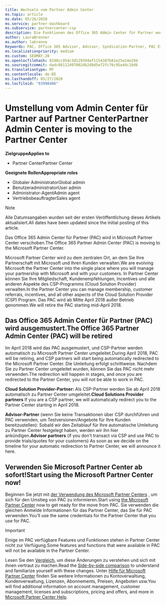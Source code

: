 ```yaml
---
title: Wechseln vom Partner Admin Center
ms.topic: article
ms.date: 05/26/2020
ms.service: partner-dashboard
ms.subservice: partnercenter-csp
description: Die Funktionen des Office 365 Admin Center für Partner werden in Partner Center verschoben.
author: LauraBrenner
ms.author: labrenne
Keywords: PAC, Office 365 Advisor, Advisor, Syndication-Partner, PAC Einstellen, PAC Ausmusterung
ms.localizationpriority: medium
ms.custom: SEOMAY.20
ms.openlocfilehash: 8198cc954c3d129394af1154387b81e25e24e294
ms.sourcegitcommit: dadc0b112497802db2d8d5e72fc76c95a4dc18d6
ms.translationtype: MT
ms.contentlocale: de-DE
ms.lasthandoff: 05/27/2020
ms.locfileid: "83998406"
---
```

# <a name="partner-admin-center-is-moving-to-the-partner-center"></a><span data-ttu-id="f1368-104">Umstellung vom Admin Center für Partner auf Partner Center</span><span class="sxs-lookup"><span data-stu-id="f1368-104">Partner Admin Center is moving to the Partner Center</span></span>

<span data-ttu-id="f1368-105">**Zielgruppe**</span><span class="sxs-lookup"><span data-stu-id="f1368-105">**Applies to**</span></span>

- <span data-ttu-id="f1368-106">Partner Center</span><span class="sxs-lookup"><span data-stu-id="f1368-106">Partner Center</span></span>

<span data-ttu-id="f1368-107">**Geeignete Rollen**</span><span class="sxs-lookup"><span data-stu-id="f1368-107">**Appropriate roles**</span></span>
- <span data-ttu-id="f1368-108">Globaler Administrator</span><span class="sxs-lookup"><span data-stu-id="f1368-108">Global admin</span></span>
- <span data-ttu-id="f1368-109">Benutzeradministrator</span><span class="sxs-lookup"><span data-stu-id="f1368-109">User admin</span></span>
- <span data-ttu-id="f1368-110">Administrator-Agent</span><span class="sxs-lookup"><span data-stu-id="f1368-110">Admin agent</span></span>
- <span data-ttu-id="f1368-111">Vertriebsbeauftragter</span><span class="sxs-lookup"><span data-stu-id="f1368-111">Sales agent</span></span>

> [!NOTE]  
> <span data-ttu-id="f1368-112">Alle Datumsangaben wurden seit der ersten Veröffentlichung dieses Artikels aktualisiert.</span><span class="sxs-lookup"><span data-stu-id="f1368-112">All dates have been updated since the initial posting of this article.</span></span>

<span data-ttu-id="f1368-113">Das Office 365 Admin Center für Partner (PAC) wird in Microsoft Partner Center verschoben.</span><span class="sxs-lookup"><span data-stu-id="f1368-113">The Office 365 Partner Admin Center (PAC) is moving to the Microsoft Partner Center.</span></span>

<span data-ttu-id="f1368-114">Microsoft Partner Center wird zu dem zentralen Ort, an dem Sie Ihre Partnerschaft mit Microsoft und Ihren Kunden verwalten.</span><span class="sxs-lookup"><span data-stu-id="f1368-114">We are evolving Microsoft the Partner Center into the single place where you will manage your partnership with Microsoft and with your customers.</span></span> <span data-ttu-id="f1368-115">In Partner Center können Sie Ihre Mitgliedschaft, Kundenempfehlungen, Incentives und alle anderen Aspekte des CSP-Programms (Cloud Solution Provider) verwalten.</span><span class="sxs-lookup"><span data-stu-id="f1368-115">In the Partner Center you can manage membership, customer referrals, incentives, and all other aspects of the Cloud Solution Provider (CSP) Program.</span></span> <span data-ttu-id="f1368-116">Das PAC wird ab Mitte April 2018 außer Betrieb genommen.</span><span class="sxs-lookup"><span data-stu-id="f1368-116">We will retire the PAC starting mid-April 2018.</span></span>

## <a name="the-office-365-partner-admin-center-pac-will-be-retired"></a><span data-ttu-id="f1368-117">Das Office 365 Admin Center für Partner (PAC) wird ausgemustert.</span><span class="sxs-lookup"><span data-stu-id="f1368-117">The Office 365 Partner Admin Center (PAC) will be retired</span></span>

<span data-ttu-id="f1368-118">Im April 2018 wird das PAC ausgemustert, und CSP-Partner werden automatisch zu Microsoft Partner Center umgeleitet.</span><span class="sxs-lookup"><span data-stu-id="f1368-118">During April 2018, PAC will be retiring, and CSP partners will start being automatically redirected to the Microsoft Partner Center.</span></span> <span data-ttu-id="f1368-119">Die Umleitung erfolgt schrittweise. Nachdem Sie zu Partner Center umgeleitet wurden, können Sie das PAC nicht mehr verwenden.</span><span class="sxs-lookup"><span data-stu-id="f1368-119">The redirection will happen in stages, and once you are redirected to the Partner Center, you will not be able to work in PAC.</span></span> 

<span data-ttu-id="f1368-120">**Cloud Solution Provider-Partner:** Als CSP-Partner werden Sie ab April 2018 automatisch zu Partner Center umgeleitet.</span><span class="sxs-lookup"><span data-stu-id="f1368-120">**Cloud Solutions Provider partners** If you are a CSP partner, we will automatically redirect you to the Partner Center starting in April 2018.</span></span> 

<span data-ttu-id="f1368-121">**Advisor-Partner** (wenn Sie keine Transaktionen über CSP durchführen und PAC verwenden, um Testversionen/Angebote für Ihre Kunden bereitzustellen): Sobald wir den Zeitablauf für Ihre automatische Umleitung zu Partner Center festgelegt haben, werden wir ihn hier ankündigen.</span><span class="sxs-lookup"><span data-stu-id="f1368-121">**Advisor partners** (if you don't transact via CSP and use PAC to provide trials/quotes for your customers) As soon as we decide on the timeline for your automatic redirection to Partner Center, we will announce it here.</span></span> 


## <a name="start-using-the-microsoft-partner-center-now"></a><span data-ttu-id="f1368-122">Verwenden Sie Microsoft Partner Center ab sofort!</span><span class="sxs-lookup"><span data-stu-id="f1368-122">Start using the Microsoft Partner Center now!</span></span>

<span data-ttu-id="f1368-123">Beginnen Sie jetzt mit [der Verwendung des Microsoft Partner Centers](https://partnercenter.microsoft.com/) , um sich für den Umstieg von PAC zu informieren.</span><span class="sxs-lookup"><span data-stu-id="f1368-123">Start using [the Microsoft Partner Center](https://partnercenter.microsoft.com/) now to get ready for the move from PAC.</span></span>  <span data-ttu-id="f1368-124">Sie verwenden die gleichen Anmelde Informationen für das Partner Center, das Sie für PAC verwenden.</span><span class="sxs-lookup"><span data-stu-id="f1368-124">You'll use the same credentials for the Partner Center that you use for PAC.</span></span>

> [!IMPORTANT]  
> <span data-ttu-id="f1368-125">Einige im PAC verfügbare Features und Funktionen stehen in Partner Center nicht zur Verfügung.</span><span class="sxs-lookup"><span data-stu-id="f1368-125">Some features and functions that were available in PAC will not be available in the Partner Center.</span></span>

 <span data-ttu-id="f1368-126">Lesen Sie den [Vergleich](moving-from-pac-to-pc.md), um diese Änderungen zu verstehen und sich mit ihnen vertraut zu machen.</span><span class="sxs-lookup"><span data-stu-id="f1368-126">Read the [Side-by-side comparison](moving-from-pac-to-pc.md) to understand and familiarize yourself with these changes.</span></span>  <span data-ttu-id="f1368-127">Unter [Hilfe für Microsoft Partner Center](https://docs.microsoft.com/partner-center/) finden Sie weitere Informationen zu Kontoverwaltung, Kundenverwaltung, Lizenzen, Abonnements, Preisen, Angeboten usw.</span><span class="sxs-lookup"><span data-stu-id="f1368-127">You will find additional information on account management, customer management, licenses and subscriptions, pricing and offers, and more in [Microsoft Partner Center Help](https://docs.microsoft.com/partner-center/).</span></span>